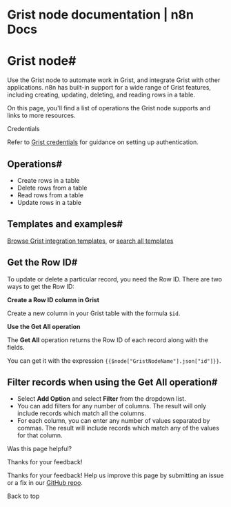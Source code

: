 # Grist node documentation | n8n Docs

[ ](https://github.com/n8n-io/n8n-docs/edit/main/docs/integrations/builtin/app-nodes/n8n-nodes-base.grist.md "Edit this page")

# Grist node#

Use the Grist node to automate work in Grist, and integrate Grist with other applications. n8n has built-in support for a wide range of Grist features, including creating, updating, deleting, and reading rows in a table. 

On this page, you'll find a list of operations the Grist node supports and links to more resources.

Credentials

Refer to [Grist credentials](../../credentials/grist/) for guidance on setting up authentication. 

## Operations#

  * Create rows in a table
  * Delete rows from a table
  * Read rows from a table
  * Update rows in a table

## Templates and examples#

[Browse Grist integration templates](https://n8n.io/integrations/grist/), or [search all templates](https://n8n.io/workflows/)

## Get the Row ID#

To update or delete a particular record, you need the Row ID. There are two ways to get the Row ID:

**Create a Row ID column in Grist**

Create a new column in your Grist table with the formula `$id`.

**Use the Get All operation**

The **Get All** operation returns the Row ID of each record along with the fields.

You can get it with the expression `{{$node["GristNodeName"].json["id"]}}`.

## Filter records when using the Get All operation#

  * Select **Add Option** and select **Filter** from the dropdown list.
  * You can add filters for any number of columns. The result will only include records which match all the columns.
  * For each column, you can enter any number of values separated by commas. The result will include records which match any of the values for that column.

Was this page helpful? 

Thanks for your feedback! 

Thanks for your feedback! Help us improve this page by submitting an issue or a fix in our [GitHub repo](https://github.com/n8n-io/n8n-docs). 

Back to top
